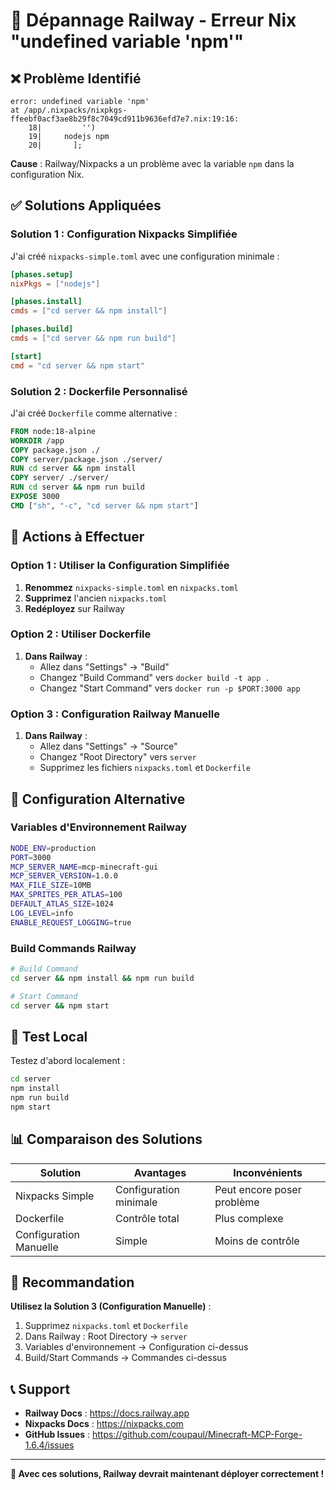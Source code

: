 # 🚨 Dépannage Railway - Erreur Nix "undefined variable 'npm'"

## ❌ Problème Identifié

```
error: undefined variable 'npm'
at /app/.nixpacks/nixpkgs-ffeebf0acf3ae8b29f8c7049cd911b9636efd7e7.nix:19:16:
    18|         '')
    19|     nodejs npm
    20|       ];
```

**Cause** : Railway/Nixpacks a un problème avec la variable `npm` dans la configuration Nix.

## ✅ Solutions Appliquées

### Solution 1 : Configuration Nixpacks Simplifiée

J'ai créé `nixpacks-simple.toml` avec une configuration minimale :

```toml
[phases.setup]
nixPkgs = ["nodejs"]

[phases.install]
cmds = ["cd server && npm install"]

[phases.build]
cmds = ["cd server && npm run build"]

[start]
cmd = "cd server && npm start"
```

### Solution 2 : Dockerfile Personnalisé

J'ai créé `Dockerfile` comme alternative :

```dockerfile
FROM node:18-alpine
WORKDIR /app
COPY package.json ./
COPY server/package.json ./server/
RUN cd server && npm install
COPY server/ ./server/
RUN cd server && npm run build
EXPOSE 3000
CMD ["sh", "-c", "cd server && npm start"]
```

## 🚀 Actions à Effectuer

### Option 1 : Utiliser la Configuration Simplifiée

1. **Renommez** `nixpacks-simple.toml` en `nixpacks.toml`
2. **Supprimez** l'ancien `nixpacks.toml`
3. **Redéployez** sur Railway

### Option 2 : Utiliser Dockerfile

1. **Dans Railway** :
   - Allez dans "Settings" → "Build"
   - Changez "Build Command" vers `docker build -t app .`
   - Changez "Start Command" vers `docker run -p $PORT:3000 app`

### Option 3 : Configuration Railway Manuelle

1. **Dans Railway** :
   - Allez dans "Settings" → "Source"
   - Changez "Root Directory" vers `server`
   - Supprimez les fichiers `nixpacks.toml` et `Dockerfile`

## 🔧 Configuration Alternative

### Variables d'Environnement Railway

```bash
NODE_ENV=production
PORT=3000
MCP_SERVER_NAME=mcp-minecraft-gui
MCP_SERVER_VERSION=1.0.0
MAX_FILE_SIZE=10MB
MAX_SPRITES_PER_ATLAS=100
DEFAULT_ATLAS_SIZE=1024
LOG_LEVEL=info
ENABLE_REQUEST_LOGGING=true
```

### Build Commands Railway

```bash
# Build Command
cd server && npm install && npm run build

# Start Command  
cd server && npm start
```

## 🧪 Test Local

Testez d'abord localement :

```bash
cd server
npm install
npm run build
npm start
```

## 📊 Comparaison des Solutions

| Solution | Avantages | Inconvénients |
|----------|-----------|---------------|
| Nixpacks Simple | Configuration minimale | Peut encore poser problème |
| Dockerfile | Contrôle total | Plus complexe |
| Configuration Manuelle | Simple | Moins de contrôle |

## 🎯 Recommandation

**Utilisez la Solution 3 (Configuration Manuelle)** :
1. Supprimez `nixpacks.toml` et `Dockerfile`
2. Dans Railway : Root Directory → `server`
3. Variables d'environnement → Configuration ci-dessus
4. Build/Start Commands → Commandes ci-dessus

## 📞 Support

- **Railway Docs** : https://docs.railway.app
- **Nixpacks Docs** : https://nixpacks.com
- **GitHub Issues** : https://github.com/coupaul/Minecraft-MCP-Forge-1.6.4/issues

---

**🎯 Avec ces solutions, Railway devrait maintenant déployer correctement !**
